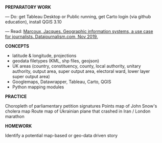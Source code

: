 **PREPARATORY WORK**

— Do: get Tableau Desktop or Public running, get Carto login (via github education), install QGIS 3.10

— Read:
[Marcoux, Jacques. Geographic information systems, a use case for journalists. Datajournalism.com, Nov 2019.](https://datajournalism.com/read/longreads/geographic-information-systems-a-use-case-for-journalists)

**CONCEPTS**

- latitude & longitude, projections
- geodata filetypes (KML, shp files, geojson)
- UK areas (country, constituency, county, local authority, unitary authority, output area, super output area, electoral ward, lower layer super output area)
- Googlemaps, Datawrapper, Tableau, Carto, QGIS
- Python mapping modules

**PRACTICE**

Choropleth of parliamentary petition signatures
Points map of John Snow's cholera map
Route map of Ukrainian plane that crashed in Iran / London marathon

**HOMEWORK**

Identify a potential map-based or geo-data driven story
